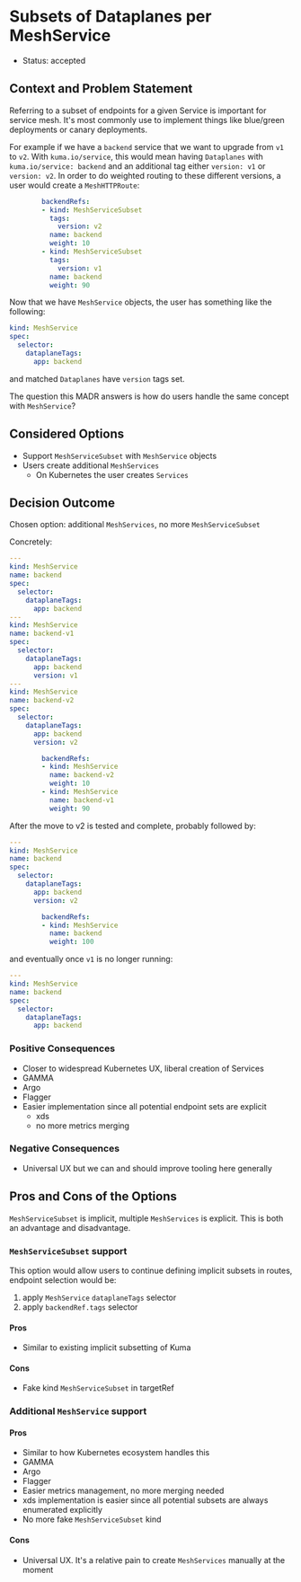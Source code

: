 # Subsets of Dataplanes per MeshService

* Status: accepted

## Context and Problem Statement

Referring to a subset of endpoints for a given Service is important for service
mesh. It's most commonly use to implement things like blue/green deployments or canary
deployments.

For example if we have a `backend` service that we want to upgrade from `v1` to
`v2`. With `kuma.io/service`, this would mean having `Dataplanes` with
`kuma.io/service: backend` and an additional tag either `version: v1` or
`version: v2`. In order to do weighted routing to these different versions, a
user would create a `MeshHTTPRoute`:

```yaml
        backendRefs:
        - kind: MeshServiceSubset
          tags:
            version: v2
          name: backend
          weight: 10
        - kind: MeshServiceSubset
          tags:
            version: v1
          name: backend
          weight: 90
```

Now that we have `MeshService` objects, the user has something like the following:

```yaml
kind: MeshService
spec:
  selector:
    dataplaneTags:
      app: backend
```

and matched `Dataplanes` have `version` tags set.

The question this MADR answers is how do users handle the same concept with
`MeshService`?

## Considered Options

* Support `MeshServiceSubset` with `MeshService` objects
* Users create additional `MeshServices`
  * On Kubernetes the user creates `Services`

## Decision Outcome

Chosen option: additional `MeshServices`, no more `MeshServiceSubset`

Concretely:

```yaml
---
kind: MeshService
name: backend
spec:
  selector:
    dataplaneTags:
      app: backend
---
kind: MeshService
name: backend-v1
spec:
  selector:
    dataplaneTags:
      app: backend
      version: v1
---
kind: MeshService
name: backend-v2
spec:
  selector:
    dataplaneTags:
      app: backend
      version: v2
```

```yaml
        backendRefs:
        - kind: MeshService
          name: backend-v2
          weight: 10
        - kind: MeshService
          name: backend-v1
          weight: 90
```

After the move to v2 is tested and complete, probably followed by:

```yaml
---
kind: MeshService
name: backend
spec:
  selector:
    dataplaneTags:
      app: backend
      version: v2
```

```yaml
        backendRefs:
        - kind: MeshService
          name: backend
          weight: 100
```

and eventually once `v1` is no longer running:

```yaml
---
kind: MeshService
name: backend
spec:
  selector:
    dataplaneTags:
      app: backend
```

### Positive Consequences

* Closer to widespread Kubernetes UX, liberal creation of Services
 * GAMMA
 * Argo
 * Flagger
* Easier implementation since all potential endpoint sets are explicit
  * xds
  * no more metrics merging

### Negative Consequences

* Universal UX but we can and should improve tooling here generally

## Pros and Cons of the Options

`MeshServiceSubset` is implicit, multiple `MeshServices` is explicit. This is
both an advantage and disadvantage.

### `MeshServiceSubset` support

This option would allow users to continue defining implicit subsets in routes,
endpoint selection would be:

1. apply `MeshService` `dataplaneTags` selector
2. apply `backendRef.tags` selector

#### Pros

* Similar to existing implicit subsetting of Kuma

#### Cons

* Fake kind `MeshServiceSubset` in targetRef

### Additional `MeshService` support

#### Pros

* Similar to how Kubernetes ecosystem handles this
 * GAMMA
 * Argo
 * Flagger
* Easier metrics management, no more merging needed
* xds implementation is easier since all potential subsets are always enumerated explicitly
* No more fake `MeshServiceSubset` kind

#### Cons

* Universal UX. It's a relative pain to create `MeshServices` manually at the
  moment
